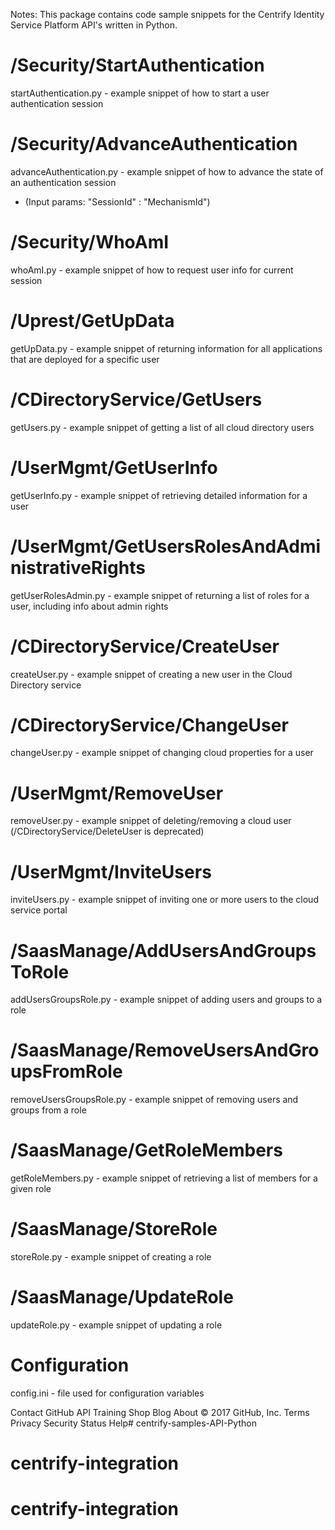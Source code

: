Notes: This package contains code sample snippets for the Centrify Identity Service Platform API's written in Python.

# /Security/StartAuthentication
  startAuthentication.py - example snippet of how to start a user authentication session

# /Security/AdvanceAuthentication 
  advanceAuthentication.py - example snippet of how to advance the state of an authentication session
  * (Input params: "SessionId" : "MechanismId")
  
# /Security/WhoAmI
  whoAmI.py - example snippet of how to request user info for current session
  
# /Uprest/GetUpData
  getUpData.py - example snippet of returning information for all applications that are deployed for a specific user
  
# /CDirectoryService/GetUsers
  getUsers.py - example snippet of getting a list of all cloud directory users

# /UserMgmt/GetUserInfo
  getUserInfo.py - example snippet of retrieving detailed information for a user
  
# /UserMgmt/GetUsersRolesAndAdministrativeRights
  getUserRolesAdmin.py - example snippet of returning a list of roles for a user, including info about admin rights
  
# /CDirectoryService/CreateUser
  createUser.py - example snippet of creating a new user in the Cloud Directory service
  
# /CDirectoryService/ChangeUser
  changeUser.py - example snippet of changing cloud properties for a user
  
# /UserMgmt/RemoveUser
  removeUser.py - example snippet of deleting/removing a cloud user (/CDirectoryService/DeleteUser is deprecated)
  
# /UserMgmt/InviteUsers
  inviteUsers.py - example snippet of inviting one or more users to the cloud service portal
  
# /SaasManage/AddUsersAndGroupsToRole
  addUsersGroupsRole.py - example snippet of adding users and groups to a role
  
# /SaasManage/RemoveUsersAndGroupsFromRole
  removeUsersGroupsRole.py - example snippet of removing users and groups from a role
  
# /SaasManage/GetRoleMembers
  getRoleMembers.py - example snippet of retrieving a list of members for a given role
  
# /SaasManage/StoreRole
  storeRole.py - example snippet of creating a role
  
# /SaasManage/UpdateRole
  updateRole.py - example snippet of updating a role
  
# Configuration
  config.ini - file used for configuration variables
  
Contact GitHub API Training Shop Blog About © 2017 GitHub, Inc. Terms Privacy Security Status Help# centrify-samples-API-Python

# centrify-integration
# centrify-integration
